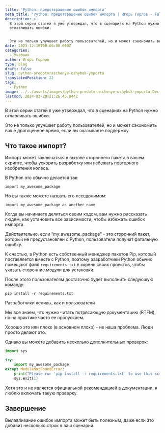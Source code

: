 ```yaml
---
title: 'Python: предотвращение ошибок импорта'
meta_title: 'Python: предотвращение ошибок импорта | Игорь Горлов - Fullstack Developer '
description: >-
  В этой серии статей я уже утверждал, что в сценариях на Python нужно
  отлавливать ошибки.


  Это не только улучшает работу пользователей, но и может сэкономить ва
date: 2023-12-18T00:00:00.000Z
categories:
  - Учебник
author: Игорь Горлов
type: blog
draft: false
slug: python-predotvraschenye-oshybok-ymporta
translatedPosition: 22
tags:
  - Python
image: ../../assets/images/python-predotvraschenye-oshybok-ymporta-Dec-18-2023.avif
lastmod: 2024-03-20T21:26:45.844Z
---
```


В этой серии статей я уже утверждал, что в сценариях на Python нужно отлавливать ошибки.

Это не только улучшает работу пользователей, но и может сэкономить ваше драгоценное время, если вы оказываете поддержку.

## Что такое импорт?

Импорт может заключаться в вызове стороннего пакета в вашем скрипте, чтобы ускорить разработку или избежать повторного изобретения колеса.

В Python это обычно делается так:

`import my_awesome_package`

Но вы также можете назвать его псевдонимом:

`import my_awesome_package as another_name`

Когда вы начинаете делиться своим кодом, вам нужно рассказать людям, как установить все зависимости, чтобы избежать ошибок импорта.

Действительно, если “my_awesome_package” - это сторонний пакет, который не предустановлен с Python, пользователи получат фатальную ошибку.

К счастью, в Python есть собственный менеджер пакетов Pip, который поставляется вместе с Python, поэтому разработчики Python обычно помещают файл `requirements.txt` в корень своих проектов, чтобы указать сторонние модули для установки.

После этого пользователям достаточно будет выполнить следующую команду:

`pip install -r requirements.txt`

Разработчики ленивы, как и пользователи

Мы все знаем, что нужно читать потрясающую документацию (RTFM), но на практике часто ее пропускаем.

Хорошо это или плохо (в основном плохо) - не наша проблема. Люди просто делают это.

Однако вы можете добавить несколько дополнительных проверок:

```python
import sys

try:
    import my_awesome_package
except ModuleNotFoundError:
    print("Please run 'pip install -r requirements.txt' to use this script.")
    sys.exit(1)
```

Хотя это и не является официальной рекомендацией в документации, я люблю включать такую проверку.

## Завершение

Вылавливание ошибок импорта может быть полезным, даже если это добавит несколько строк в ваш сценарий.

